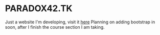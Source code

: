# PARADOX42.TK

Just a website I'm developing, visit it [here](https://paradox42.tk)
Planning on adding bootstrap in soon, after I finish the course section I am taking.
